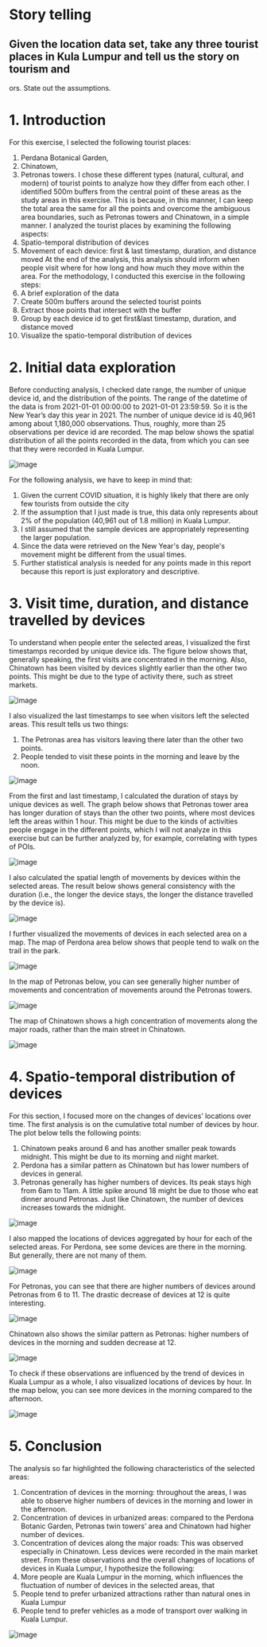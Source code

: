 # Story telling
## Given the location data set, take any three tourist places in Kula Lumpur and tell us the story on tourism and 




ors. State out the assumptions.


# 1.	Introduction
For this exercise, I selected the following tourist places:
1.	Perdana Botanical Garden,
2.	Chinatown,
3.	Petronas towers.
I chose these different types (natural, cultural, and modern) of tourist points to analyze how they differ from each other. I identified 500m buffers from the central point of these areas as the study areas in this exercise. 
This is because, in this manner, I can keep the total area the same for all the points and overcome the ambiguous area boundaries, such as Petronas towers and Chinatown, in a simple manner. I analyzed the tourist places by examining the following aspects:
1.	Spatio-temporal distribution of devices
2.	Movement of each device: first & last timestamp, duration, and distance moved
At the end of the analysis, this analysis should inform when people visit where for how long and how much they move within the area.
For the methodology, I conducted this exercise in the following steps:
0.	A brief exploration of the data
1.	Create 500m buffers around the selected tourist points
2.	Extract those points that intersect with the buffer
3.	Group by each device id to get first&last timestamp, duration, and distance moved
4.	Visualize the spatio-temporal distribution of devices

# 2.	Initial data exploration
Before conducting analysis, I checked date range, the number of unique device id, and the distribution of the points. The range of the datetime of the data is from 2021-01-01 00:00:00 to 2021-01-01 23:59:59. So it is the New Year’s day this year in 2021. The number of unique device id is 40,961 among about 1,180,000 observations. Thus, roughly, more than 25 observations per device id are recorded. The map below shows the spatial distribution of all the points recorded in the data, from which you can see that they were recorded in Kuala Lumpur.

![image](https://github.com/koito19960406/GPS_analysis/blob/main/output/point_distribution.png)

For the following analysis, we have to keep in mind that:
1.	Given the current COVID situation, it is highly likely that there are only few tourists from outside the city
2.	If the assumption that I just made is true, this data only represents about 2% of the population (40,961 out of 1.8 million) in Kuala Lumpur.  
3.	I still assumed that the sample devices are appropriately representing the larger population.
4.	Since the data were retrieved on the New Year's day, people's movement might be different from the usual times.
5.	Further statistical analysis is needed for any points made in this report because this report is just exploratory and descriptive.

# 3.	Visit time, duration, and distance travelled by devices
To understand when people enter the selected areas, I visualized the first timestamps recorded by unique device ids. The figure below shows that, generally speaking, the first visits are concentrated in the morning. Also, Chinatown has been visited by devices slightly earlier than the other two points. This might be due to the type of activity there, such as street markets.  

![image](https://github.com/koito19960406/GPS_analysis/blob/main/output/first_visit_timestamp.png)

I also visualized the last timestamps to see when visitors left the selected areas. This result tells us two things:
1.	The Petronas area has visitors leaving there later than the other two points.
2.	People tended to visit these points in the morning and leave by the noon. 

![image](https://github.com/koito19960406/GPS_analysis/blob/main/output/last_visit_timestamp.png)

From the first and last timestamp, I calculated the duration of stays by unique devices as well. The graph below shows that Petronas tower area has longer duration of stays than the other two points, where most devices left the areas within 1 hour. This might be due to the kinds of activities people engage in the different points, which I will not analyze in this exercise but can be further analyzed by, for example, correlating with types of POIs. 

![image](https://github.com/koito19960406/GPS_analysis/blob/main/output/duration.png)

I also calculated the spatial length of movements by devices within the selected areas. The result below shows general consistency with the duration (i.e., the longer the device stays, the longer the distance travelled by the device is). 

![image](https://github.com/koito19960406/GPS_analysis/blob/main/output/distance.png)

I further visualized the movements of devices in each selected area on a map. The map of Perdona area below shows that people tend to walk on the trail in the park.

![image](https://github.com/koito19960406/GPS_analysis/blob/main/output/movement_perdona.png)

In the map of Petronas below, you can see generally higher number of movements and concentration of movements around the Petronas towers. 

![image](https://github.com/koito19960406/GPS_analysis/blob/main/output/movement_petronas.png)

The map of Chinatown shows a high concentration of movements along the major roads, rather than the main street in Chinatown. 

![image](https://github.com/koito19960406/GPS_analysis/blob/main/output/movement_chinatown.png)

# 4.	Spatio-temporal distribution of devices
For this section, I focused more on the changes of devices’ locations over time. The first analysis is on the cumulative total number of devices by hour. The plot below tells the following points:
1.	Chinatown peaks around 6 and has another smaller peak towards midnight. This might be due to its morning and night market.
2.	Perdona has a similar pattern as Chinatown but has lower numbers of devices in general.
3.	Petronas generally has higher numbers of devices. Its peak stays high from 6am to 11am. A little spike around 18 might be due to those who eat dinner around Petronas. Just like Chinatown, the number of devices increases towards the midnight.

![image](https://github.com/koito19960406/GPS_analysis/blob/main/output/cumulative_devices.png)

I also mapped the locations of devices aggregated by hour for each of the selected areas. For Perdona, see some devices are there in the morning. But generally, there are not many of them.
 
![image](https://github.com/koito19960406/GPS_analysis/blob/main/output/device_perdona_hour.png)

For Petronas, you can see that there are higher numbers of devices around Petronas from 6 to 11. The drastic decrease of devices at 12 is quite interesting.
 
![image](https://github.com/koito19960406/GPS_analysis/blob/main/output/device_petronas_hour.png)

Chinatown also shows the similar pattern as Petronas: higher numbers of devices in the morning and sudden decrease at 12.

![image](https://github.com/koito19960406/GPS_analysis/blob/main/output/device_chinatown_hour.png)

To check if these observations are influenced by the trend of devices in Kuala Lumpur as a whole, I also visualized locations of devices by hour. In the map below, you can see more devices in the morning compared to the afternoon.

![image](https://github.com/koito19960406/GPS_analysis/blob/main/output/device_hour.png)

# 5.	Conclusion
The analysis so far highlighted the following characteristics of the selected areas:
1.	Concentration of devices in the morning: throughout the areas, I was able to observe higher numbers of devices in the morning and lower in the afternoon. 
2.	Concentration of devices in urbanized areas: compared to the Perdona Botanic Garden, Petronas twin towers’ area and Chinatown had higher number of devices.
3.	Concentration of devices along the major roads: This was observed especially in Chinatown. Less devices were recorded in the main market street. 
From these observations and the overall changes of locations of devices in Kuala Lumpur, I hypothesize the following:
1.	More people are Kuala Lumpur in the morning, which influences the fluctuation of number of devices in the selected areas, that 
2.	People tend to prefer urbanized attractions rather than natural ones in Kuala Lumpur
3.	People tend to prefer vehicles as a mode of transport over walking in Kuala Lumpur. 


![image](https://user-images.githubusercontent.com/61777450/110736966-820c0400-8267-11eb-9d23-fbb5ee93ae62.png)
